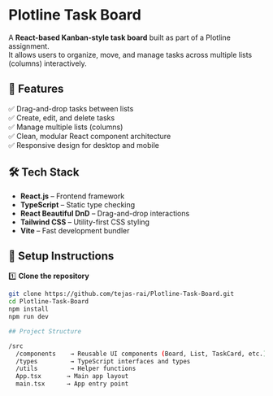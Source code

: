 # Plotline Task Board

A **React-based Kanban-style task board** built as part of a Plotline assignment.  
It allows users to organize, move, and manage tasks across multiple lists (columns) interactively.

## 🌟 Features

✅ Drag-and-drop tasks between lists  
✅ Create, edit, and delete tasks  
✅ Manage multiple lists (columns)  
✅ Clean, modular React component architecture  
✅ Responsive design for desktop and mobile

## 🛠️ Tech Stack

- **React.js** – Frontend framework
- **TypeScript** – Static type checking
- **React Beautiful DnD** – Drag-and-drop interactions
- **Tailwind CSS** – Utility-first CSS styling
- **Vite** – Fast development bundler

## 🚀 Setup Instructions

1️⃣ **Clone the repository**

```bash
git clone https://github.com/tejas-rai/Plotline-Task-Board.git
cd Plotline-Task-Board
npm install
npm run dev

## Project Structure

/src
  /components    → Reusable UI components (Board, List, TaskCard, etc.)
  /types         → TypeScript interfaces and types
  /utils         → Helper functions
  App.tsx       → Main app layout
  main.tsx      → App entry point
